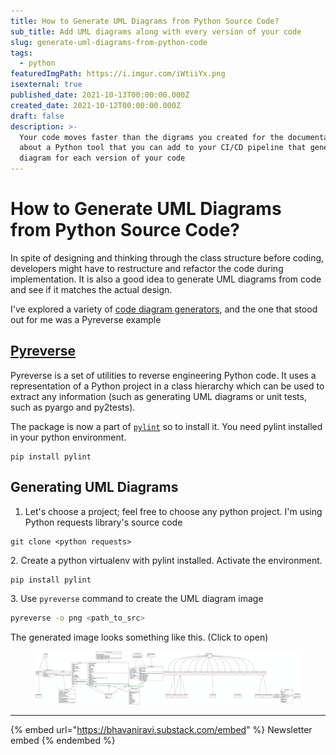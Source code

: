 ```yaml
---
title: How to Generate UML Diagrams from Python Source Code?
sub_title: Add UML diagrams along with every version of your code
slug: generate-uml-diagrams-from-python-code
tags:
  - python
featuredImgPath: https://i.imgur.com/iWtiiYx.png
isexternal: true
published_date: 2021-10-13T00:00:00.000Z
created_date: 2021-10-12T00:00:00.000Z
draft: false
description: >-
  Your code moves faster than the digrams you created for the documentation. How
  about a Python tool that you can add to your CI/CD pipeline that generates UML
  diagram for each version of your code
---
```


# How to Generate UML Diagrams from Python Source Code?

In spite of designing and thinking through the class structure before coding, developers might have to restructure and refactor the code during implementation. It is also a good idea to generate UML diagrams from code and see if it matches the actual design.

I've explored a variety of [code diagram generators](uml-isnt-dead.md), and the one that stood out for me was a  Pyreverse example

## [Pyreverse](https://pypi.org/project/pylint/?utm\_source=bhavaniravi.com\&utm\_medium=website\&utm\_campaign=bhavaniravi-uml\&utm\_id=uml-diagrams)

Pyreverse is a set of utilities to reverse engineering Python code. It uses a representation of a Python project in a class hierarchy which can be used to extract any information (such as generating UML diagrams or unit tests, such as pyargo and py2tests).

The package is now a part of [`pylint`](https://pypi.org/project/pylint/?utm\_source=bhavaniravi.com\&utm\_medium=website\&utm\_campaign=bhavaniravi-uml\&utm\_id=uml-diagrams) so to install it. You need pylint installed in your python environment.

```
pip install pylint
```

## Generating UML Diagrams

1. Let's choose a project; feel free to choose any python project. I'm using Python requests library's source code

```git
git clone <python requests>
```

2\. Create a python virtualenv with pylint installed. Activate the environment.

```bash
pip install pylint
```

3\. Use `pyreverse` command to create the UML diagram image

```bash
pyreverse -o png <path_to_src>
```

The generated image looks something like this. (Click to open)

<figure><img src="../.gitbook/assets/image (6).png" alt=""><figcaption></figcaption></figure>

***

{% embed url="https://bhavaniravi.substack.com/embed" %}
Newsletter embed
{% endembed %}

